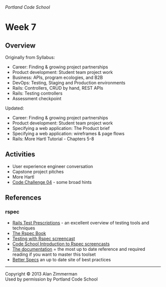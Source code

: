 *Portland Code School*
# Week 7

## Overview 

Originally from Syllabus:

* Career: Finding & growing project partnerships
* Product development: Student team project work
* Business: APIs, program ecologies, and B2B
* DevOps: Testing, Staging and Production environments
* Rails: Controllers, CRUD by hand, REST APIs
* Rails: Testing controllers 
* Assessment checkpoint

Updated:

* Career: Finding & growing project partnerships
* Product development: Student team project work
* Specifying a web application: The Product brief
* Specifying a web application: wireframes & page flows
* Rails: More Hartl Tutorial - Chapters 5-8



## Activities

* User experience engineer conversation
* Capstone project pitches
* More Hartl
* [Code Challenge 04](../code_challenge_04/code_challenge_04.md) - some broad hints

## References

### rspec
* [Rails Test Prescriptions](http://pragprog.com/book/nrtest/rails-test-prescriptions) - an excellent overview of testing tools and techniques
* [The Rspec Book](http://pragprog.com/book/achbd/the-rspec-book)
* [Testing with Rspec screencast](http://net.tutsplus.com/tutorials/ruby/ruby-for-newbies-testing-with-rspec/)
* [Code School Introduction to Rspec screencasts](https://www.codeschool.com/courses/testing-with-rspec)
* [The documentation](http://rspec.info) = the most up to date reference and required reading if you want to master this toolset
* [Better Specs](http://betterspecs.org) an up to date site of best practices



<hr />
Copyright © 2013 Alan Zimmerman <br />
Used by permission by Portland Code School